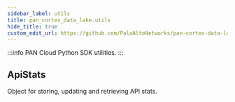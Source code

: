 ```yaml
---
sidebar_label: utils
title: pan_cortex_data_lake.utils
hide_title: true
custom_edit_url: https://github.com/PaloAltoNetworks/pan-cortex-data-lake-python/blob/master/pan_cortex_data_lake/utils.py
---
```

:::info
PAN Cloud Python SDK utilities.
:::

## ApiStats

Object for storing, updating and retrieving API stats.

